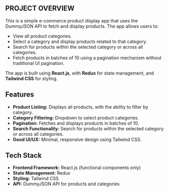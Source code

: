 ## **PROJECT OVERVIEW**

This is a simple e-commerce product display app that uses the DummyJSON API to fetch and display products. The app allows users to:

- View all product categories.
- Select a category and display products related to that category.
- Search for products within the selected category or across all categories.
- Fetch products in batches of 10 using a pagination mechanism without traditional UI pagination.

The app is built using **React.js**, with **Redux** for state management, and **Tailwind CSS** for styling.

## **Features**

- **Product Listing:** Displays all products, with the ability to filter by category.
- **Category Filtering:** Dropdown to select product categories.
- **Pagination:** Fetches and displays products in batches of 10.
- **Search Functionality:** Search for products within the selected category or across all categories.
- **Good UI/UX:** Minimal, responsive design using Tailwind CSS.

## **Tech Stack**

- **Frontend Framework:** React.js (functional components only)
- **State Management:** Redux
- **Styling:** Tailwind CSS
- **API:** DummyJSON API for products and categories

